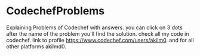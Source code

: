 # CodechefProblems
Explaining Problems of Codechef with answers.
you can click on 3 dots after the name of the problem you'll find the solution.
check all my code in codechef.
link to profile
https://www.codechef.com/users/akilm0.
and for all other platforms akilmd0.
